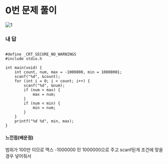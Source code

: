 # 0번 문제 풀이
![1](https://user-images.githubusercontent.com/81015704/118503535-ac95a400-b765-11eb-82fb-0739e653ec5d.png)

### 내 답
<pre><code>
#define _CRT_SECURE_NO_WARNINGS
#include stdio.h

int main(void) {
	int count, num, max = -1000000, min = 10000001;
	scanf("%d", &count);
	for (int i = 0; i < count; i++) {
		scanf("%d", &num);
		if (num > max) {
			max = num;
		}
		if (num < min) {
			min = num;
		}
	}
	printf("%d %d", min, max);
}
</code></pre>


#### 느낀점(배운점)
범위가 100만 이므로 맥스 -1000000 민 1000000으로 주고 scanf된게 조건에 맞을경우 넣어줘서 
